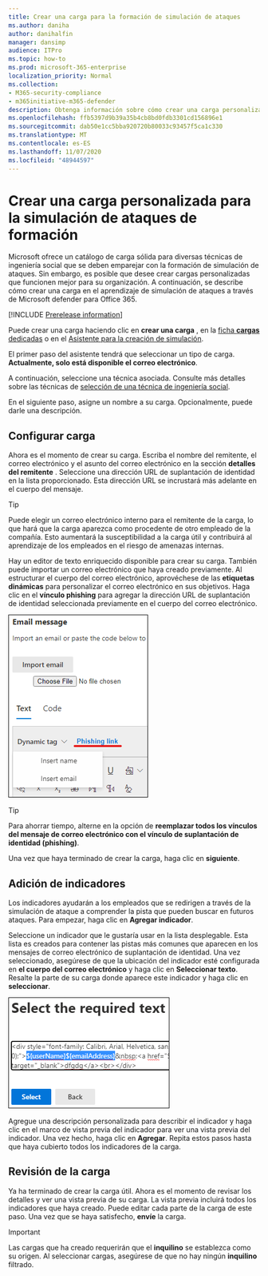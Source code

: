 ```yaml
---
title: Crear una carga para la formación de simulación de ataques
ms.author: daniha
author: danihalfin
manager: dansimp
audience: ITPro
ms.topic: how-to
ms.prod: microsoft-365-enterprise
localization_priority: Normal
ms.collection:
- M365-security-compliance
- m365initiative-m365-defender
description: Obtenga información sobre cómo crear una carga personalizada para la simulación de ataques en Microsoft defender para Office 365.
ms.openlocfilehash: ffb5397d9b39a35b4cb8bd0fdb3301cd156896e1
ms.sourcegitcommit: dab50e1cc5bba920720b80033c93457f5ca1c330
ms.translationtype: MT
ms.contentlocale: es-ES
ms.lasthandoff: 11/07/2020
ms.locfileid: "48944597"
---
```

# <a name="create-a-custom-payload-for-attack-simulation-training"></a>Crear una carga personalizada para la simulación de ataques de formación

Microsoft ofrece un catálogo de carga sólida para diversas técnicas de ingeniería social que se deben emparejar con la formación de simulación de ataques. Sin embargo, es posible que desee crear cargas personalizadas que funcionen mejor para su organización. A continuación, se describe cómo crear una carga en el aprendizaje de simulación de ataques a través de Microsoft defender para Office 365.

[!INCLUDE [Prerelease information](../includes/prerelease.md)]

Puede crear una carga haciendo clic en **crear una carga** , en la [ficha **cargas** dedicadas](https://security.microsoft.com/attacksimulator?viewid=payload) o en el [Asistente para la creación de simulación](attack-simulation-training.md#selecting-a-payload).

El primer paso del asistente tendrá que seleccionar un tipo de carga. **Actualmente, solo está disponible el correo electrónico**.

A continuación, seleccione una técnica asociada. Consulte más detalles sobre las técnicas de [selección de una técnica de ingeniería social](attack-simulation-training.md#selecting-a-social-engineering-technique).

En el siguiente paso, asigne un nombre a su carga. Opcionalmente, puede darle una descripción.

## <a name="configure-payload"></a>Configurar carga

Ahora es el momento de crear su carga. Escriba el nombre del remitente, el correo electrónico y el asunto del correo electrónico en la sección **detalles del remitente** . Seleccione una dirección URL de suplantación de identidad en la lista proporcionado. Esta dirección URL se incrustará más adelante en el cuerpo del mensaje.

> [!TIP]
> Puede elegir un correo electrónico interno para el remitente de la carga, lo que hará que la carga aparezca como procedente de otro empleado de la compañía. Esto aumentará la susceptibilidad a la carga útil y contribuirá al aprendizaje de los empleados en el riesgo de amenazas internas.

Hay un editor de texto enriquecido disponible para crear su carga. También puede importar un correo electrónico que haya creado previamente. Al estructurar el cuerpo del correo electrónico, aprovéchese de las **etiquetas dinámicas** para personalizar el correo electrónico en sus objetivos. Haga clic en el **vínculo phishing** para agregar la dirección URL de suplantación de identidad seleccionada previamente en el cuerpo del correo electrónico.

![Vínculo de suplantación de identidad y etiquetas dinámicas resaltadas en creación de carga para Microsoft defender para Office 365](../../media/attack-sim-preview-payload-email-body.png)

> [!TIP]
> Para ahorrar tiempo, alterne en la opción de **reemplazar todos los vínculos del mensaje de correo electrónico con el vínculo de suplantación de identidad (phishing)**.

Una vez que haya terminado de crear la carga, haga clic en **siguiente**.

## <a name="adding-indicators"></a>Adición de indicadores

Los indicadores ayudarán a los empleados que se redirigen a través de la simulación de ataque a comprender la pista que pueden buscar en futuros ataques. Para empezar, haga clic en **Agregar indicador**.

Seleccione un indicador que le gustaría usar en la lista desplegable. Esta lista es creados para contener las pistas más comunes que aparecen en los mensajes de correo electrónico de suplantación de identidad. Una vez seleccionado, asegúrese de que la ubicación del indicador esté configurada en **el cuerpo del correo electrónico** y haga clic en **Seleccionar texto**. Resalte la parte de su carga donde aparece este indicador y haga clic en **seleccionar**.

![Texto resaltado en el cuerpo del mensaje para agregar a un indicador en la simulación de ataques](../../media/attack-sim-preview-select-text.png)

Agregue una descripción personalizada para describir el indicador y haga clic en el marco de vista previa del indicador para ver una vista previa del indicador. Una vez hecho, haga clic en **Agregar**. Repita estos pasos hasta que haya cubierto todos los indicadores de la carga.

## <a name="review-payload"></a>Revisión de la carga

Ya ha terminado de crear la carga útil. Ahora es el momento de revisar los detalles y ver una vista previa de su carga. La vista previa incluirá todos los indicadores que haya creado. Puede editar cada parte de la carga de este paso. Una vez que se haya satisfecho, **envíe** la carga. 

> [!IMPORTANT]
> Las cargas que ha creado requerirán que el **inquilino** se establezca como su origen. Al seleccionar cargas, asegúrese de que no hay ningún **inquilino** filtrado.